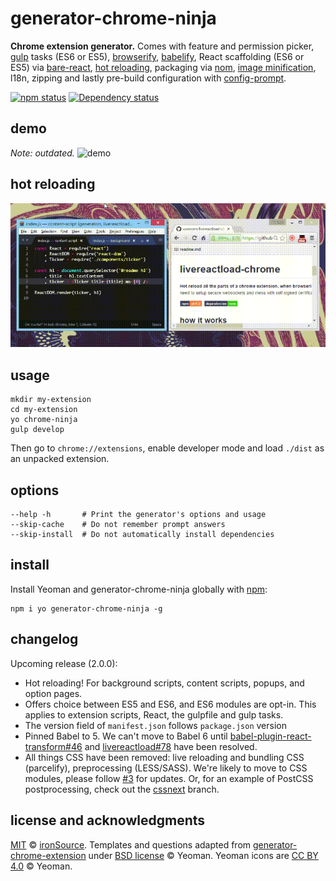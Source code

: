 # generator-chrome-ninja

**Chrome extension generator.** Comes with feature and permission picker, [gulp](http://gulpjs.com) tasks (ES6 or ES5), [browserify](https://github.com/substack/node-browserify), [babelify](https://github.com/babel/babelify), React scaffolding (ES6 or ES5) via [bare-react](https://github.com/ironSource/node-generator-bare-react), [hot reloading](https://github.com/vweevers/livereactload-chrome), packaging via [nom](https://github.com/ironSource/node-generator-nom), [image minification](https://github.com/sindresorhus/gulp-imagemin), l18n, zipping and lastly pre-build configuration with [config-prompt](https://github.com/ironSource/node-config-prompt).

[![npm status](http://img.shields.io/npm/v/generator-chrome-ninja.svg?style=flat-square)](https://www.npmjs.org/package/generator-chrome-ninja)  [![Dependency status](https://img.shields.io/david/ironsource/node-generator-chrome-ninja.svg?style=flat-square)](https://david-dm.org/ironsource/node-generator-chrome-ninja)

## demo

*Note: outdated.*
![demo](https://github.com/ironSource/node-generator-chrome-ninja/raw/master/demo.gif)

## hot reloading

![hot reloading demo](https://github.com/vweevers/livereactload-chrome/raw/master/demo.gif)

## usage

```
mkdir my-extension
cd my-extension
yo chrome-ninja
gulp develop
```

Then go to `chrome://extensions`, enable developer mode and load `./dist` as an unpacked extension.

## options

```
--help -h       # Print the generator's options and usage
--skip-cache    # Do not remember prompt answers
--skip-install  # Do not automatically install dependencies
```

## install

Install Yeoman and generator-chrome-ninja globally with [npm](https://npmjs.org):

```
npm i yo generator-chrome-ninja -g
```

## changelog

Upcoming release (2.0.0):

- Hot reloading! For background scripts, content scripts, popups, and option pages.
- Offers choice between ES5 and ES6, and ES6 modules are opt-in. This
applies to extension scripts, React, the gulpfile and gulp tasks.
- The version field of `manifest.json` follows `package.json` version
- Pinned Babel to 5. We can't move to Babel 6 until  [babel-plugin-react-transform#46](https://github.com/gaearon/babel-plugin-react-transform/issues/46) and [livereactload#78](https://github.com/milankinen/livereactload/issues/78) have been resolved.
- All things CSS have been removed: live reloading and bundling CSS (parcelify), preprocessing (LESS/SASS). We're likely to move to CSS modules, please follow [#3](https://github.com/ironSource/node-generator-chrome-ninja/issues/3) for updates. Or, for an example of PostCSS postprocessing, check out the [cssnext](https://github.com/ironSource/node-generator-chrome-ninja/tree/feature-cssnext) branch.

## license and acknowledgments

[MIT](http://opensource.org/licenses/MIT) © [ironSource](http://www.ironsrc.com/). Templates and questions adapted from [generator-chrome-extension](https://github.com/yeoman/generator-chrome-extension) under [BSD license](http://opensource.org/licenses/bsd-license.php) © Yeoman. Yeoman icons are [CC BY 4.0](http://creativecommons.org/licenses/by/4.0/) © Yeoman.
